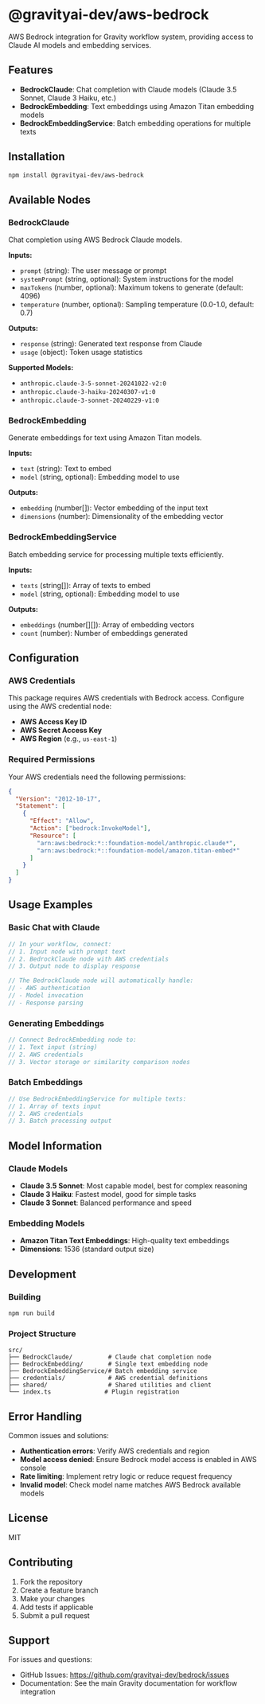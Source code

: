 # @gravityai-dev/aws-bedrock

AWS Bedrock integration for Gravity workflow system, providing access to Claude AI models and embedding services.

## Features

- **BedrockClaude**: Chat completion with Claude models (Claude 3.5 Sonnet, Claude 3 Haiku, etc.)
- **BedrockEmbedding**: Text embeddings using Amazon Titan embedding models
- **BedrockEmbeddingService**: Batch embedding operations for multiple texts

## Installation

```bash
npm install @gravityai-dev/aws-bedrock
```

## Available Nodes

### BedrockClaude

Chat completion using AWS Bedrock Claude models.

**Inputs:**

- `prompt` (string): The user message or prompt
- `systemPrompt` (string, optional): System instructions for the model
- `maxTokens` (number, optional): Maximum tokens to generate (default: 4096)
- `temperature` (number, optional): Sampling temperature (0.0-1.0, default: 0.7)

**Outputs:**

- `response` (string): Generated text response from Claude
- `usage` (object): Token usage statistics

**Supported Models:**

- `anthropic.claude-3-5-sonnet-20241022-v2:0`
- `anthropic.claude-3-haiku-20240307-v1:0`
- `anthropic.claude-3-sonnet-20240229-v1:0`

### BedrockEmbedding

Generate embeddings for text using Amazon Titan models.

**Inputs:**

- `text` (string): Text to embed
- `model` (string, optional): Embedding model to use

**Outputs:**

- `embedding` (number[]): Vector embedding of the input text
- `dimensions` (number): Dimensionality of the embedding vector

### BedrockEmbeddingService

Batch embedding service for processing multiple texts efficiently.

**Inputs:**

- `texts` (string[]): Array of texts to embed
- `model` (string, optional): Embedding model to use

**Outputs:**

- `embeddings` (number[][]): Array of embedding vectors
- `count` (number): Number of embeddings generated

## Configuration

### AWS Credentials

This package requires AWS credentials with Bedrock access. Configure using the AWS credential node:

- **AWS Access Key ID**
- **AWS Secret Access Key**
- **AWS Region** (e.g., `us-east-1`)

### Required Permissions

Your AWS credentials need the following permissions:

```json
{
  "Version": "2012-10-17",
  "Statement": [
    {
      "Effect": "Allow",
      "Action": ["bedrock:InvokeModel"],
      "Resource": [
        "arn:aws:bedrock:*::foundation-model/anthropic.claude*",
        "arn:aws:bedrock:*::foundation-model/amazon.titan-embed*"
      ]
    }
  ]
}
```

## Usage Examples

### Basic Chat with Claude

```typescript
// In your workflow, connect:
// 1. Input node with prompt text
// 2. BedrockClaude node with AWS credentials
// 3. Output node to display response

// The BedrockClaude node will automatically handle:
// - AWS authentication
// - Model invocation
// - Response parsing
```

### Generating Embeddings

```typescript
// Connect BedrockEmbedding node to:
// 1. Text input (string)
// 2. AWS credentials
// 3. Vector storage or similarity comparison nodes
```

### Batch Embeddings

```typescript
// Use BedrockEmbeddingService for multiple texts:
// 1. Array of texts input
// 2. AWS credentials
// 3. Batch processing output
```

## Model Information

### Claude Models

- **Claude 3.5 Sonnet**: Most capable model, best for complex reasoning
- **Claude 3 Haiku**: Fastest model, good for simple tasks
- **Claude 3 Sonnet**: Balanced performance and speed

### Embedding Models

- **Amazon Titan Text Embeddings**: High-quality text embeddings
- **Dimensions**: 1536 (standard output size)

## Development

### Building

```bash
npm run build
```

### Project Structure

```
src/
├── BedrockClaude/          # Claude chat completion node
├── BedrockEmbedding/       # Single text embedding node
├── BedrockEmbeddingService/# Batch embedding service
├── credentials/            # AWS credential definitions
├── shared/                 # Shared utilities and client
└── index.ts               # Plugin registration
```

## Error Handling

Common issues and solutions:

- **Authentication errors**: Verify AWS credentials and region
- **Model access denied**: Ensure Bedrock model access is enabled in AWS console
- **Rate limiting**: Implement retry logic or reduce request frequency
- **Invalid model**: Check model name matches AWS Bedrock available models

## License

MIT

## Contributing

1. Fork the repository
2. Create a feature branch
3. Make your changes
4. Add tests if applicable
5. Submit a pull request

## Support

For issues and questions:

- GitHub Issues: https://github.com/gravityai-dev/bedrock/issues
- Documentation: See the main Gravity documentation for workflow integration
